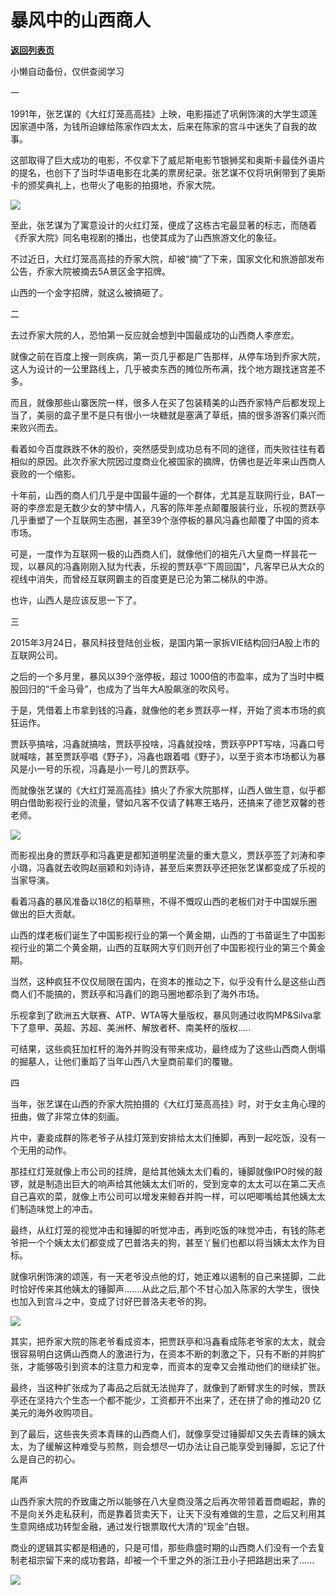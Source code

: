 # 暴风中的山西商人

[**返回列表页**](/gzh/政事堂2019)

小懒自动备份，仅供查阅学习

  

一  

  

1991年，张艺谋的《大红灯笼高高挂》上映，电影描述了巩俐饰演的大学生颂莲因家道中落，为钱所迫嫁给陈家作四太太，后来在陈家的宫斗中迷失了自我的故事。

  

这部取得了巨大成功的电影，不仅拿下了威尼斯电影节银狮奖和奥斯卡最佳外语片的提名，也创下了当时华语电影在北美的票房纪录。张艺谋不仅将巩俐带到了奥斯卡的颁奖典礼上，也带火了电影的拍摄地，乔家大院。

  

![](https://mmbiz.qpic.cn/mmbiz_jpg/rxhS23yu8cMu2diaYERmRW4Ck0nQw7IaM70WgkKBTpc1BG63C1x6TUJnNZBJbU4tIgOJAod9Cz54ssfcEN3BL0Q/640?wx_fmt=jpeg)

  

至此，张艺谋为了寓意设计的火红灯笼，便成了这栋古宅最显著的标志，而随着《乔家大院》同名电视剧的播出，也使其成为了山西旅游文化的象征。

  

不过近日，大红灯笼高高挂的乔家大院，却被“摘”了下来，国家文化和旅游部发布公告，乔家大院被摘去5A景区金字招牌。

  

山西的一个金字招牌，就这么被搞砸了。

  

  

二

  

去过乔家大院的人，恐怕第一反应就会想到中国最成功的山西商人李彦宏。  

  

就像之前在百度上搜一则疾病，第一页几乎都是广告那样，从停车场到乔家大院，这人为设计的一公里路线上，几乎被卖东西的摊位所布满，找个地方跟找迷宫差不多。

  

而且，就像那些山寨医院一样，很多人在买了包装精美的山西乔家特产后都发现上当了，美丽的盒子里不是只有很小一块糖就是塞满了草纸，搞的很多游客们乘兴而来败兴而去。

  

看着如今百度跌跌不休的股价，突然感受到成功总有不同的途径，而失败往往有着相似的原因。此次乔家大院因过度商业化被国家的摘牌，仿佛也是近年来山西商人衰败的一个缩影。

  

十年前，山西的商人们几乎是中国最牛逼的一个群体，尤其是互联网行业，BAT一哥的李彦宏是无数少女的梦中情人，凡客的陈年差点颠覆服装行业，乐视的贾跃亭几乎重塑了一个互联网生态圈，甚至39个涨停板的暴风冯鑫也颠覆了中国的资本市场。

  

可是，一度作为互联网一极的山西商人们，就像他们的祖先八大皇商一样昙花一现，以暴风的冯鑫刚刚入狱为代表，乐视的贾跃亭“下周回国”，凡客早已从大众的视线中消失，而曾经互联网霸主的百度更是已沦为第二梯队的中游。

  

也许，山西人是应该反思一下了。  

  

  

三

  

2015年3月24日，暴风科技登陆创业板，是国内第一家拆VIE结构回归A股上市的互联网公司。

  

之后的一个多月里，暴风以39个涨停板，超过 1000倍的市盈率，成为了当时中概股回归的“千金马骨”，也成为了当年大A股飙涨的吹风号。

  

于是，凭借着上市拿到钱的冯鑫，就像他的老乡贾跃亭一样，开始了资本市场的疯狂运作。

  

贾跃亭搞啥，冯鑫就搞啥，贾跃亭投啥，冯鑫就投啥，贾跃亭PPT写啥，冯鑫口号就喊啥，甚至贾跃亭唱《野子》，冯鑫也跟着唱《野子》，以至于资本市场都认为暴风是小一号的乐视，冯鑫是小一号儿的贾跃亭。

  

而就像张艺谋的《大红灯笼高高挂》搞火了乔家大院那样，山西人做生意，似乎都明白借助影视行业的流量，譬如凡客不仅请了韩寒王珞丹，还搞来了德艺双馨的苍老师。

  

![](https://mmbiz.qpic.cn/mmbiz_jpg/rxhS23yu8cMu2diaYERmRW4Ck0nQw7IaMx8x5yOnkOH6W8X5ibbzWfaUO1Via2C7QHcrgUsQl94fdYicgccwh43kibw/640?wx_fmt=jpeg)

  

而影视出身的贾跃亭和冯鑫更是都知道明星流量的重大意义，贾跃亭签了刘涛和李小璐，冯鑫就去收购赵丽颖和刘诗诗，甚至后来贾跃亭还把张艺谋都变成了乐视的当家导演。

  

看着冯鑫的暴风准备以18亿的稻草熊，不得不慨叹山西的老板们对于中国娱乐圈做出的巨大贡献。

  

山西的煤老板们诞生了中国影视行业的第一个黄金期，山西的丁书苗诞生了中国影视行业的第二个黄金期，山西的互联网大亨们则开创了中国影视行业的第三个黄金期。

  

当然，这种疯狂不仅仅局限在国内，在资本的推动之下，似乎没有什么是这些山西商人们不能搞的，贾跃亭和冯鑫们的跑马圈地都杀到了海外市场。

  

乐视拿到了欧洲五大联赛、ATP、WTA等大量版权，暴风则通过收购MP&Silva拿下了意甲、英超、苏超、美洲杯、解放者杯、南美杯的版权.....

  

可结果，这些疯狂加杠杆的海外并购没有带来成功，最终成为了这些山西商人倒塌的掘墓人，让他们重蹈了当年山西八大皇商前辈们的覆辙。

  

  

四  

  

当年，张艺谋在山西的乔家大院拍摄的《大红灯笼高高挂》时，对于女主角心理的扭曲，做了非常立体的刻画。  

  

片中，妻妾成群的陈老爷子从挂灯笼到安排给太太们捶脚，再到一起吃饭，没有一个无用的动作。

  

那挂红灯笼就像上市公司的挂牌，是给其他姨太太们看的，锤脚就像IPO时候的敲锣，就是制造出巨大的响声给其他姨太太们听的，受到宠幸的太太可以在第二天点自己喜欢的菜，就像上市公司可以增发来鲸吞并购一样，可以吧唧嘴给其他姨太太们制造味觉上的冲击。

  

最终，从红灯笼的视觉冲击和锤脚的听觉冲击，再到吃饭的味觉冲击，有钱的陈老爷把一个个姨太太们都变成了巴普洛夫的狗，甚至丫鬟们也都以将当姨太太作为目标。

  

就像巩俐饰演的颂莲，有一天老爷没点他的灯，她正难以遏制的自己来搓脚，二此时恰好传来其他姨太的锤脚声.......从此之后,那个不甘心加入陈家的大学生，很快也加入到宫斗之中，变成了讨好巴普洛夫老爷的狗。

  

![](https://mmbiz.qpic.cn/mmbiz_jpg/rxhS23yu8cMu2diaYERmRW4Ck0nQw7IaMknChQu7ooHkCZvc9xwreCORHrdTlkyEpaKCtPGvmEmyFsKlsHlIFDQ/640?wx_fmt=jpeg)

  

其实，把乔家大院的陈老爷看成资本，把贾跃亭和冯鑫看成陈老爷家的太太，就会很容易明白这俩山西商人的激进行为，在资本不断的刺激之下，只有不断的并购扩张，才能够吸引到资本的注意力和宠幸，而资本的宠幸又会推动他们的继续扩张。

  

最终，当这种扩张成为了毒品之后就无法抛弃了，就像到了断臂求生的时候，贾跃亭还在坚持六个生态一个都不能少，工资都开不出来了，还在拼了命的推动20
亿美元的海外收购项目。

  

到了最后，这些丧失资本青睐的山西商人们，就像享受过锤脚却又失去青睐的姨太太，为了缓解这种难受与煎熬，则会想尽一切办法让自己能享受到锤脚，忘记了什么是自己的初心。

  

  

尾声

  

山西乔家大院的乔致庸之所以能够在八大皇商没落之后再次带领着晋商崛起，靠的不是向关外走私获利，而是靠着货卖天下，让天下没有难做的生意，之后又利用其生意网络成功转型金融，通过发行银票取代大清的“现金”白银。

  

商业的逻辑其实都是相通的，只是可惜，那些鼎盛时期的山西商人们没有一个去复制老祖宗留下来的成功套路，却被一个千里之外的浙江丑小子把路趟出来了......

  

![](https://mmbiz.qpic.cn/mmbiz_jpg/rxhS23yu8cPhKGWL4jsVyXCa0vmwBrceWKQnN2vd4RMORpN0UsYcaUddXfQX2UvIibDdMVshe6FaRhGbhhRsDlw/640?wx_fmt=jpeg)

  

